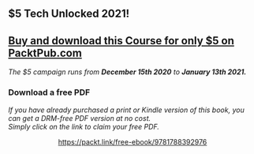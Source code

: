 ## $5 Tech Unlocked 2021!
[Buy and download this Course for only $5 on PacktPub.com](https://www.packtpub.com/product/chef-powerful-infrastructure-automation/9781788392976)
-----
*The $5 campaign         runs from __December 15th 2020__ to __January 13th 2021.__*

### Download a free PDF

 <i>If you have already purchased a print or Kindle version of this book, you can get a DRM-free PDF version at no cost.<br>Simply click on the link to claim your free PDF.</i>
<p align="center"> <a href="https://packt.link/free-ebook/9781788392976">https://packt.link/free-ebook/9781788392976 </a> </p>
